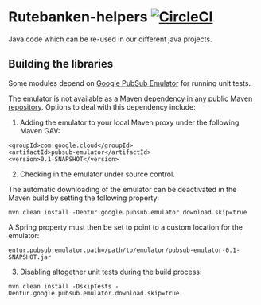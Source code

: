 # Rutebanken-helpers [![CircleCI](https://circleci.com/gh/entur/rutebanken-helpers/tree/master.svg?style=svg)](https://circleci.com/gh/entur/rutebanken-helpers/tree/master)

Java code which can be re-used in our different java projects.


## Building the libraries
Some modules depend on [Google PubSub Emulator](https://cloud.google.com/pubsub/docs/emulator) for running unit tests.

[The emulator is not available as a Maven dependency in any public Maven repository](https://stackoverflow.com/questions/38447415/google-pubsub-emulator-maven-repo).
Options to deal with this dependency include:

1. Adding the emulator to your local Maven proxy under the following Maven GAV:
```
<groupId>com.google.cloud</groupId>
<artifactId>pubsub-emulator</artifactId>
<version>0.1-SNAPSHOT</version>
```
2. Checking in the emulator under source control.

The automatic downloading of the emulator can be deactivated in the Maven build by setting the following property:
```
mvn clean install -Dentur.google.pubsub.emulator.download.skip=true
```
A Spring property must then be set to point to a custom location for the emulator:
```
entur.pubsub.emulator.path=/path/to/emulator/pubsub-emulator-0.1-SNAPSHOT.jar
```
3. Disabling altogether unit tests during the build process:
```
mvn clean install -DskipTests -Dentur.google.pubsub.emulator.download.skip=true
```
